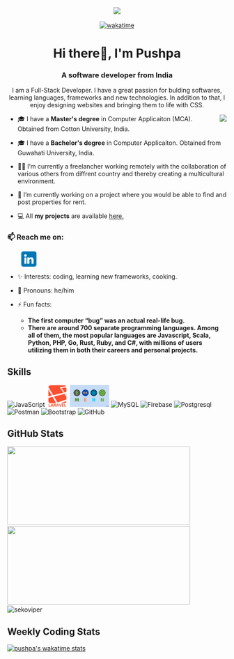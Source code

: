 
<div align="center">
  <img src="https://komarev.com/ghpvc/?username=pushpa32&color=3f37c9">

	
[![wakatime](https://wakatime.com/badge/user/018c6bfd-6215-4f15-ac89-d454882ca333.svg)](https://wakatime.com/@018c6bfd-6215-4f15-ac89-d454882ca333)


</div>


<h1 align="center"> Hi there👋, I'm Pushpa</h1>
<h3 align="center">A software developer from India</h3>

<p align="center">I am a Full-Stack Developer. I have a great passion for bulding softwares, learning languages, frameworks and new technologies. In addition to that, I enjoy designing websites and bringing them to life with CSS.</p>

<img align="right" src="https://media2.giphy.com/media/bGgsc5mWoryfgKBx1u/giphy.gif?cid=790b76112be03f92de5e356ca9c83066f76d54710feb3b75&rid=giphy.gif&ct=g">

- 🎓 I have a **Master's degree** in Computer Applicaiton (MCA). Obtained from Cotton University, India.
- 🎓 I have a **Bachelor's degree** in Computer Applicaiton. Obtained from Guwahati University, India.

- 👩‍💻 I’m currently a freelancher working remotely with the collaboration of various others from diffrent country and thereby creating a multicultural environment.

- 🌱 I’m currently working on a project where you would be able to find and post properties for rent.

- 💻 All **my projects** are available [here.](https://github.com/pushpa32?tab=repositories)


### 📫 Reach me on:

<p align="left">
&nbsp; &nbsp; &nbsp; &nbsp;
<a href="https://www.linkedin.com/in/pushpa32/" target="_blank"><img align="center" src="./images/linkedin.png" alt="linkedin" width="35" /></a> &nbsp;
</p>

- ✨ Interests: coding, learning new frameworks, cooking.

- 👦 Pronouns: he/him

- ⚡ Fun facts:
  - **The first computer “bug” was an actual real-life bug.**
  - **There are around 700 separate programming languages. Among all of them, the most popular languages are Javascript, Scala, Python, PHP, Go, Rust, Ruby, and C#, with millions of users utilizing them in both their careers and personal projects.**

<h2 align="left">Skills</h2>
<p align="left">
<div>
	<img height="50" src="https://user-images.githubusercontent.com/25181517/117447155-6a868a00-af3d-11eb-9cfe-245df15c9f3f.png" alt="JavaScript" title="JavaScript" />
	<img height="50" src="./images/laravel-plain-wordmark.svg" alt="laravel" title="Laravel" />
	<img height="50" src="./images/mern.png" alt="Spring" title="MERN" />
<!-- 	<img height="50" src="./images/spring-3.svg" alt="Spring" title="Spring" /> -->
	<img height="50" src="https://github.com/get-icon/geticon/raw/master/icons/mysql.svg" alt="MySQL" title="MySQL" />
	<img height="50" src="https://github.com/get-icon/geticon/raw/master/icons/firebase.svg" alt="Firebase" title="Firebase" />
	<img height="50" src="https://github.com/get-icon/geticon/raw/master/icons/postgresql.svg" alt="Postgresql" title="Postgresql" />
	<img height="50" src="https://user-images.githubusercontent.com/25181517/121302453-01a67f00-c8fa-11eb-8c86-2ee00734c9a8.png" alt="Postman" title="Postman" />
	<img height="50" src="https://user-images.githubusercontent.com/25181517/121402101-c89df700-c959-11eb-8b4a-bbadf9e84b30.png" alt="Bootstrap" title="Bootstrap" />
	<img height="50" src="https://user-images.githubusercontent.com/25181517/117364276-fc4eb280-aebd-11eb-92ba-8a6ef74b7313.png" alt="GitHub" title="GitHub" />

</div>

</p>

<h2 align ="left">GitHub Stats</h2>
<div>
  <img height="180" width="420" src="https://github-readme-stats-eight-theta.vercel.app/api?username=pushpa32&show_icons=true&theme=nightowl&count_private=true"/>
  <img height="180" width="420" src="https://github-readme-stats.vercel.app/api/top-langs/?username=pushpa32&show_icons=true&theme=nightowl&layout=compact"/>
<img height="180" width="420"src="https://github-readme-streak-stats.herokuapp.com/?user=pushpa32&show_icons=true&theme=nightowl&layout=compact" alt="sekoviper" />

</div>



<h2>Weekly Coding Stats </h2> 



[![pushpa's wakatime stats](https://github-readme-stats.vercel.app/api/wakatime?username=pushpa32&theme=nightowl)](https://github.com/anuraghazra/github-readme-stats)
